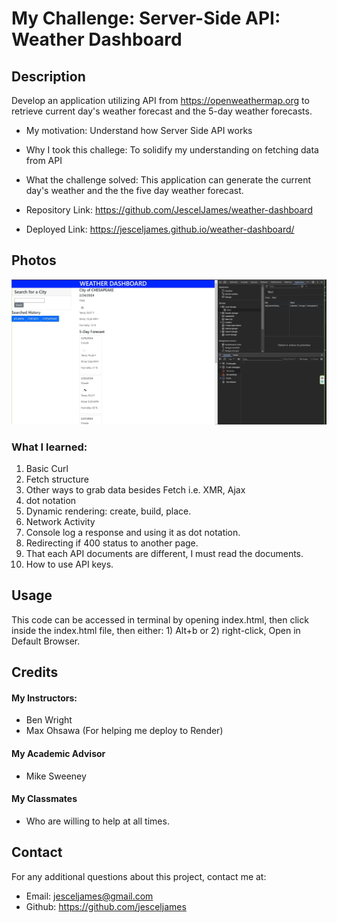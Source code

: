 # My Challenge: Server-Side API: Weather Dashboard

## Description

Develop an application utilizing API from https://openweathermap.org to retrieve current day's weather forecast and the 5-day weather forecasts. 

- My motivation: Understand how  Server Side API works
- Why I took this challege: To solidify my understanding on fetching data from API
- What the challenge solved: This application can generate the current day's weather and the the five day weather forecast.  

- Repository Link: https://github.com/JescelJames/weather-dashboard


- Deployed Link: https://jesceljames.github.io/weather-dashboard/

## Photos

![app image](<Screenshot 2024-02-24 160723.jpg>)

### What I learned:

1. Basic Curl
2. Fetch structure
3. Other ways to grab data besides Fetch i.e. XMR, Ajax
4. dot notation
5. Dynamic rendering: create, build, place.
5. Network Activity
6. Console log a response and using it as dot notation.
7. Redirecting if 400 status to another page.
8. That each API documents are different, I must read the documents. 
9. How to use API keys.

## Usage

This code can be accessed in terminal by opening index.html, then click inside the index.html file, then either: 1) Alt+b or 2) right-click, Open in Default Browser.



## Credits

#### My Instructors:

- Ben Wright
- Max Ohsawa (For helping me deploy to Render)

#### My Academic Advisor

- Mike Sweeney

#### My Classmates

- Who are willing to help at all times.

## Contact

For any additional questions about this project, contact me at:

- Email: jesceljames@gmail.com
- Github: https://github.com/jesceljames
